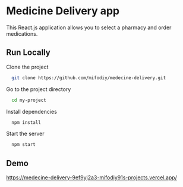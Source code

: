 
# Medicine Delivery app

This React.js application allows you to select a pharmacy and order medications. 




## Run Locally

Clone the project

```bash
  git clone https://github.com/mifodiy/medecine-delivery.git
```

Go to the project directory

```bash
  cd my-project
```

Install dependencies

```bash
  npm install
```

Start the server

```bash
  npm start
```




## Demo

https://medecine-delivery-9ef9yj2a3-mifodiy91s-projects.vercel.app/

